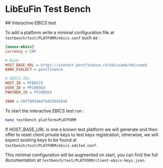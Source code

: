 # LibEuFin Test Bench

## Interactive EBICS test

To add a platform write a minimal configuration file at `testbench/test/PLATFORM/ebics.conf` such as :


``` ini
[nexus-ebics]
currency = CHF

# Bank
HOST_BASE_URL = https://isotest.postfinance.ch/ebicsweb/ebicsweb
BANK_DIALECT = postfinance

# EBICS IDs
HOST_ID = PFEBICS
USER_ID = PFC00563
PARTNER_ID = PFC00563

IBAN = CH7789144474425692816
```

To start the interactive EBICS test run :

``` sh
make testbench platform=PLATFORM
```

If HOST_BASE_URL is one a known test platform we will generate and then offer to reset client private keys to test keys registration, otherwise, we will expect existing keys to be found at `testbench/test/PLATFORM/ebics.edited.conf`.

This minimal configuration will be augmented on start, you can find the full documentation at `testbench/test/PLATFORM/client-ebics-keys.json`.